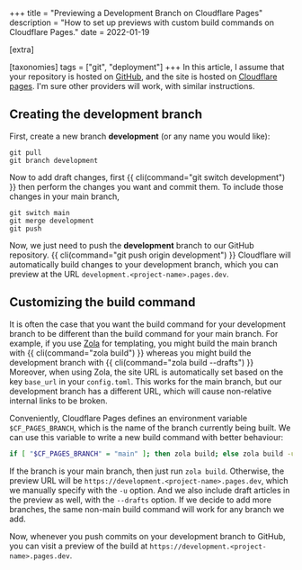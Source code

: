 +++
title = "Previewing a Development Branch on Cloudflare Pages"
description = "How to set up previews with custom build commands on Cloudflare Pages."
date = 2022-01-19

[extra]

[taxonomies]
tags = ["git", "deployment"]
+++
In this article, I assume that your repository is hosted on [GitHub](https://github.com), and the site is hosted on [Cloudflare pages](https://pages.cloudflare.com/).
I'm sure other providers will work, with similar instructions.

## Creating the development branch
First, create a new branch **development** (or any name you would like):
<pre><code><kbd>git pull</kbd>
<kbd>git branch development</kbd>
</code></pre>
Now to add draft changes, first
{{ cli(command="git switch development") }}
then perform the changes you want and commit them. To include those changes in your main branch,
<pre><code><kbd>git switch main</kbd>
<kbd>git merge development</kbd>
<kbd>git push</kbd>
</code></pre>
Now, we just need to push the **development** branch to our GitHub repository.
{{ cli(command="git push origin development") }}
Cloudflare will automatically build changes to your development branch, which you can preview at the URL `development.<project-name>.pages.dev`.

## Customizing the build command
It is often the case that you want the build command for your development branch to be different than the build command for your main branch.
For example, if you use [Zola](https://getzola.org) for templating, you might build the main branch with
{{ cli(command="zola build") }}
whereas you might build the development branch with
{{ cli(command="zola build --drafts") }}
Moreover, when using Zola, the site URL is automatically set based on the key `base_url` in your `config.toml`.
This works for the main branch, but our development branch has a different URL, which will cause non-relative internal links to be broken.

Conveniently, Cloudflare Pages defines an environment variable `$CF_PAGES_BRANCH`, which is the name of the branch currently being built.
We can use this variable to write a new build command with better behaviour:
```sh
if [ "$CF_PAGES_BRANCH" = "main" ]; then zola build; else zola build -u "https://$CF_PAGES_BRANCH.<project-name>.pages.dev" --drafts; fi
```
If the branch is your main branch, then just run `zola build`.
Otherwise, the preview URL will be `https://development.<project-name>.pages.dev`, which we manually specify with the `-u` option.
And we also include draft articles in the preview as well, with the `--drafts` option.
If we decide to add more branches, the same non-main build command will work for any branch we add.

Now, whenever you push commits on your development branch to GitHub, you can visit a preview of the build at `https://development.<project-name>.pages.dev`.
